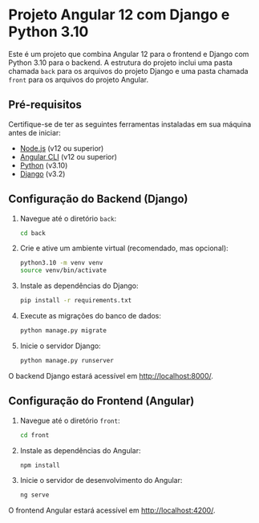 # Projeto Angular 12 com Django e Python 3.10

Este é um projeto que combina Angular 12 para o frontend e Django com Python 3.10 para o backend. A estrutura do projeto inclui uma pasta chamada `back` para os arquivos do projeto Django e uma pasta chamada `front` para os arquivos do projeto Angular.

## Pré-requisitos

Certifique-se de ter as seguintes ferramentas instaladas em sua máquina antes de iniciar:

- [Node.js](https://nodejs.org/) (v12 ou superior)
- [Angular CLI](https://angular.io/cli) (v12 ou superior)
- [Python](https://www.python.org/) (v3.10)
- [Django](https://www.djangoproject.com/) (v3.2)

## Configuração do Backend (Django)

1. Navegue até o diretório `back`:

   ```bash
   cd back
   ```

2. Crie e ative um ambiente virtual (recomendado, mas opcional):

   ```bash
   python3.10 -m venv venv
   source venv/bin/activate
   ```

3. Instale as dependências do Django:

   ```bash
   pip install -r requirements.txt
   ```

4. Execute as migrações do banco de dados:

   ```bash
   python manage.py migrate
   ```

5. Inicie o servidor Django:

   ```bash
   python manage.py runserver
   ```

O backend Django estará acessível em [http://localhost:8000/](http://localhost:8000/).

## Configuração do Frontend (Angular)

1. Navegue até o diretório `front`:

   ```bash
   cd front
   ```

2. Instale as dependências do Angular:

   ```bash
   npm install
   ```

3. Inicie o servidor de desenvolvimento do Angular:

   ```bash
   ng serve
   ```

O frontend Angular estará acessível em [http://localhost:4200/](http://localhost:4200/).
